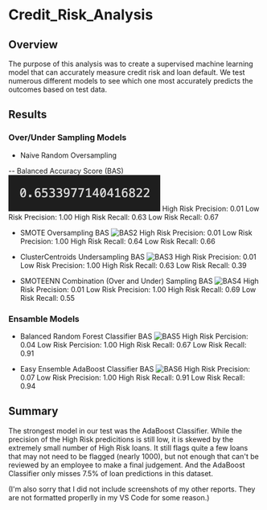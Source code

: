 # Credit_Risk_Analysis

## Overview

The purpose of this analysis was to create a supervised machine learning model that can accurately measure credit risk and loan default. We test numerous different models to see which one most accurately predicts the outcomes based on test data.

## Results

### Over/Under Sampling Models

- Naive Random Oversampling

-- Balanced Accuracy Score (BAS) 
![BAS1](Resources/RandomOver_acc_score.png)
High Risk Precision: 0.01
Low Risk Precision: 1.00
High Risk Recall: 0.63
Low Risk Recall: 0.67

- SMOTE Oversampling
BAS ![BAS2](Resources/)
High Risk Precision: 0.01
Low Risk Precision: 1.00
High Risk Recall: 0.64
Low Risk Recall: 0.66

- ClusterCentroids Undersampling
BAS ![BAS3](Resources/)
High Risk Precision: 0.01
Low Risk Precision: 1.00
High Risk Recall: 0.63
Low Risk Recall: 0.39

- SMOTEENN Combination (Over and Under) Sampling
BAS ![BAS4](Resources/)
High Risk Precision: 0.01
Low Risk Precision: 1.00
High Risk Recall: 0.69
Low Risk Recall: 0.55

### Ensamble Models

- Balanced Random Forest Classifier
BAS ![BAS5](Resources/)
High Risk Percision: 0.04
Low Risk Percision: 1.00
High Risk Recall: 0.67
Low Risk Recall: 0.91

- Easy Ensemble AdaBoost Classifier
BAS ![BAS6](Resources/)
High Risk Precision: 0.07
Low Risk Precision: 1.00
High Risk Recall: 0.91
Low Risk Recall: 0.94

## Summary

The strongest model in our test was the AdaBoost Classifier. While the precision of the High Risk predicitions is still low, it is skewed by the extremely small number of High Risk loans. It still flags quite a few loans that may not need to be flagged (nearly 1000), but not enough that can't be reviewed by an employee to make a final judgement. And the AdaBoost Classifier only misses 7.5% of loan predictions in this dataset.

(I'm also sorry that I did not include screenshots of my other reports. They are not formatted properlly in my VS Code for some reason.)
